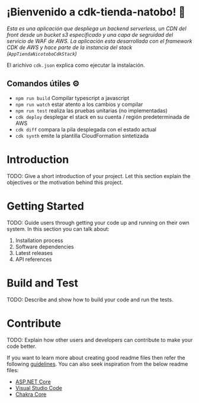 # ¡Bienvenido a cdk-tienda-natobo! 🚀

_Esta es una aplicación que despliega un backend serverless, un CDN del front desde un bucket s3 especificado y una capa de segruidad del servicio de WAF de AWS. La aplicación esta desarrollada con el framework CDK de AWS y hace parte de la instancia del stack (`AppTiendaNicotoboCdkStack`)_

El arichivo `cdk.json` explica como ejecutar la instalación.

## Comandos útiles ⚙️

 * `npm run build`   Compilar typescript a javascript
 * `npm run watch`   estar atento a los cambios y compilar
 * `npm run test`    realiza las pruebas unitarias (no implementadas)
 * `cdk deploy`      desplegar el stack en su cuenta / región predeterminada de AWS
 * `cdk diff`        compara la pila desplegada con el estado actual
 * `cdk synth`       emite la plantilla CloudFormation sintetizada

# Introduction 
TODO: Give a short introduction of your project. Let this section explain the objectives or the motivation behind this project. 

# Getting Started
TODO: Guide users through getting your code up and running on their own system. In this section you can talk about:
1.	Installation process
2.	Software dependencies
3.	Latest releases
4.	API references

# Build and Test
TODO: Describe and show how to build your code and run the tests. 

# Contribute
TODO: Explain how other users and developers can contribute to make your code better. 

If you want to learn more about creating good readme files then refer the following [guidelines](https://docs.microsoft.com/en-us/azure/devops/repos/git/create-a-readme?view=azure-devops). You can also seek inspiration from the below readme files:
- [ASP.NET Core](https://github.com/aspnet/Home)
- [Visual Studio Code](https://github.com/Microsoft/vscode)
- [Chakra Core](https://github.com/Microsoft/ChakraCore)
